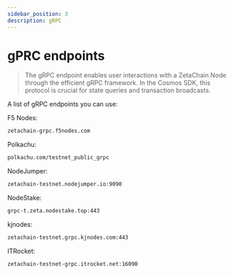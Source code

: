 ```yaml
---
sidebar_position: 3
description: gRPC
---
```


# gPRC endpoints

> The gRPC endpoint enables user interactions with a ZetaChain Node through the efficient gRPC framework. In the Cosmos SDK, this protocol is crucial for state queries and transaction broadcasts.

A list of gRPC endpoints you can use:

F5 Nodes:
```bash
zetachain-grpc.f5nodes.com
```

Polkachu:
```bash
polkachu.com/testnet_public_grpc
```

NodeJumper:
```bash
zetachain-testnet.nodejumper.io:9090
```

NodeStake:
```bash
grpc-t.zeta.nodestake.top:443
```

kjnodes:
```bash
zetachain-testnet.grpc.kjnodes.com:443
```

ITRocket:
```bash
zetachain-testnet-grpc.itrocket.net:16090
```
